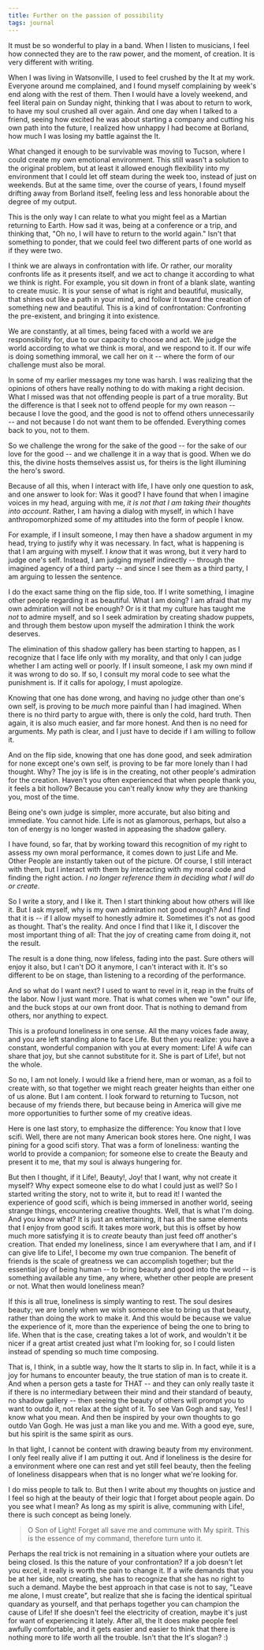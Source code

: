 ```yaml
---
title: Further on the passion of possibility
tags: journal
---
```


It must be so wonderful to play in a band.  When I listen to musicians,
I feel how connected they are to the raw power, and the moment, of
creation.  It is very different with writing.

When I was living in Watsonville, I used to feel crushed by the It at my
work.  Everyone around me complained, and I found myself complaining by
week's end along with the rest of them.  Then I would have a lovely
weekend, and feel literal pain on Sunday night, thinking that I was
about to return to work, to have my soul crushed all over again.  And
one day when I talked to a friend, seeing how excited he was about
starting a company and cutting his own path into the future, I realized
how unhappy I had become at Borland, how much I was losing my battle
against the It.

What changed it enough to be survivable was moving to Tucson, where I
could create my own emotional environment.  This still wasn't a solution
to the original problem, but at least it allowed enough flexibility into
my environment that I could let off steam during the week too, instead
of just on weekends.  But at the same time, over the course of years, I
found myself drifting away from Borland itself, feeling less and less
honorable about the degree of my output.

This is the only way I can relate to what you might feel as a Martian
returning to Earth.  How sad it was, being at a conference or a trip,
and thinking that, "Oh no, I will have to return to the world again."
Isn't that something to ponder, that we could feel two different parts
of one world as if they were two.

I think we are always in confrontation with life.  Or rather, our
morality confronts life as it presents itself, and we act to change it
according to what we think is right.  For example, you sit down in front
of a blank slate, wanting to create music.  It is your sense of what is
right and beautiful, musically, that shines out like a path in your
mind, and follow it toward the creation of something new and beautiful.
This is a kind of confrontation: Confronting the pre-existent, and
bringing it into existence.

We are constantly, at all times, being faced with a world we are
responsibility for, due to our capacity to choose and act.  We judge the
world according to what we think is moral, and we respond to it.  If our
wife is doing something immoral, we call her on it -- where the form of
our challenge must also be moral.

In some of my earlier messages my tone was harsh.  I was realizing that
the opinions of others have really nothing to do with making a right
decision.  What I missed was that not offending people is part of a true
morality.  But the difference is that I seek not to offend people for my
own reason -- because I love the good, and the good is not to offend
others unnecessarily -- and not because I do not want them to be
offended.  Everything comes back to you, not to them.

So we challenge the wrong for the sake of the good -- for the sake of
our love for the good -- and we challenge it in a way that is good.
When we do this, the divine hosts themselves assist us, for theirs is
the light illumining the hero's sword.

Because of all this, when I interact with life, I have only one question
to ask, and one answer to look for: Was it good?  I have found that when
I imagine voices in my head, arguing with me, *it is not that I am taking
their thoughts into account*.  Rather, I am having a dialog with myself,
in which I have anthropomorphized some of my attitudes into the form of
people I know.

For example, if I insult someone, I may then have a shadow argument in
my head, trying to justify why it was necessary.  In fact, what is
happening is that I am arguing with myself.  I *know* that it was wrong,
but it very hard to judge one's self.  Instead, I am judging myself
indirectly -- through the imagined agency of a third party -- and since
I see them as a third party, I am arguing to lessen the sentence.

I do the exact same thing on the flip side, too.  If I write something,
I imagine other people regarding it as beautiful.  What I am doing?  I
am afraid that my own admiration will not be enough?  Or is it that my
culture has taught me *not* to admire myself, and so I seek admiration by
creating shadow puppets, and through them bestow upon myself the
admiration I think the work deserves.

The elimination of this shadow gallery has been starting to happen, as I
recognize that I face life only with my morality, and that only I can
judge whether I am acting well or poorly.  If I insult someone, I ask my
own mind if it was wrong to do so.  If so, I consult my moral code to
see what the punishment is.  If it calls for apology, I must apologize.

Knowing that one has done wrong, and having no judge other than one's
own self, is proving to be *much* more painful than I had imagined.  When
there is no third party to argue with, there is only the cold, hard
truth.  Then again, it is also much easier, and far more honest.  And
then is no need for arguments.  My path is clear, and I just have to
decide if I am willing to follow it.

And on the flip side, knowing that one has done good, and seek
admiration for none except one's own self, is proving to be far more
lonely than I had thought.  Why?  The joy is life is in the creating,
not other people's admiration for the creation.  Haven't you often
experienced that when people thank you, it feels a bit hollow?  Because
you can't really know *why* they are thanking you, most of the time.

Being one's own judge is simpler, more accurate, but also biting and
immediate.  You cannot hide.  Life is not as glamorous, perhaps, but
also a ton of energy is no longer wasted in appeasing the shadow
gallery.

I have found, so far, that by working toward this recognition of my
right to assess my own moral performance, it comes down to just Life and
Me.  Other People are instantly taken out of the picture.  Of course, I
still interact with them, but I interact with them by interacting with
my moral code and finding the right action.  *I no longer reference them
in deciding what I will do or create*.

So I write a story, and I like it.  Then I start thinking about how
others will like it.  But I ask myself, why is my own admiration not
good enough?  And I find that it is -- if I allow myself to honestly
admire it.  Sometimes it's not as good as thought.  That's the reality.
And once I find that I like it, I discover the most important thing of
all: That the joy of creating came from doing it, not the result.

The result is a done thing, now lifeless, fading into the past.  Sure
others will enjoy it also, but I can't DO it anymore, I can't interact
with it.  It's so different to be on stage, than listening to a
recording of the performance.

And so what do I want next?  I used to want to revel in it, reap in the
fruits of the labor.  Now I just want more.  That is what comes when we
"own" our life, and the buck stops at our own front door.  That is
nothing to demand from others, nor anything to expect.

This is a profound loneliness in one sense.  All the many voices fade
away, and you are left standing alone to face Life.  But then you
realize: you have a constant, wonderful companion with you at every
moment: Life!  A wife can share that joy, but she cannot substitute for
it.  She is part of Life!, but not the whole.

So no, I am not lonely.  I would like a friend here, man or woman, as a
foil to create with, so that together we might reach greater heights
than either one of us alone.  But I am content.  I look forward to
returning to Tucson, not because of my friends there, but because being
in America will give me more opportunities to further some of my
creative ideas.

Here is one last story, to emphasize the difference: You know that I
love scifi.  Well, there are not many American book stores here.  One
night, I was pining for a good scifi story.  That was a form of
loneliness: wanting the world to provide a companion; for someone else
to create the Beauty and present it to me, that my soul is always
hungering for.

But then I thought, if it Life!, Beauty!, Joy! that I want, why not
create it myself?  Why expect someone else to do what I could just as
well?  So I started writing the story, not to write it, but to read it!
I wanted the experience of good scifi, which is being immersed in
another world, seeing strange things, encountering creative thoughts.
Well, that is what I'm doing.  And you know what?  It is just an
entertaining, it has all the same elements that I enjoy from good scifi.
It takes more work, but this is offset by how much more satisfying it is
to *create* beauty than just feed off another's creation.  That ended my
loneliness, since I am everywhere that I am, and if I can give life to
Life!, I become my own true companion.  The benefit of friends is the
scale of greatness we can accomplish together; but the essential joy of
being human -- to bring beauty and good into the world -- is something
available any time, any where, whether other people are present or not.
What then would loneliness mean?

If this is all true, loneliness is simply wanting to rest.  The soul
desires beauty; we are lonely when we wish someone else to bring us that
beauty, rather than doing the work to make it.  And this would be
because we value the experience of it, more than the experience of being
the one to bring to life.  When that is the case, creating takes a lot
of work, and wouldn't it be nicer if a great artist created just what
I'm looking for, so I could listen instead of spending so much time
composing.

That is, I think, in a subtle way, how the It starts to slip in.  In
fact, while it is a joy for humans to encounter beauty, the true station
of man is to create it.  And when a person gets a taste for THAT -- and
they can only really taste it if there is no intermediary between their
mind and their standard of beauty, no shadow gallery -- then seeing the
beauty of others will prompt you to want to outdo it, not relax at the
sight of it.  To see Van Gogh and say, Yes!  I know what you mean.  And
then be inspired by your own thoughts to go outdo Van Gogh.  He was just
a man like you and me.  With a good eye, sure, but his spirit is the
same spirit as ours.

In that light, I cannot be content with drawing beauty from my
environment.  I only feel really alive if I am putting it out.  And if
loneliness is the desire for a environment where one can rest and yet
still feel beauty, then the feeling of loneliness disappears when that
is no longer what we're looking for.

I do miss people to talk to.  But then I write about my thoughts on
justice and I feel so high at the beauty of their logic that I forget
about people again.  Do you see what I mean?  As long as my spirit is
alive, communing with Life!, there is such concept as being lonely.

> O Son of Light!  Forget all save me and commune with My spirit.  This
> is the essence of my command, therefore turn unto it.

Perhaps the real trick is not remaining in a situation where your
outlets are being closed.  Is this the nature of your confrontation?  If
a job doesn't let you excel, it really is worth the pain to change it.
If a wife demands that you be at her side, not creating, she has to
recognize that she has no right to such a demand.  Maybe the best
approach in that case is not to say, "Leave me alone, I must create",
but realize that she is facing the identical spiritual quandary as
yourself, and that perhaps together you can champion the cause of Life!
If she doesn't feel the electricity of creation, maybe it's just for
want of experiencing it lately.  After all, the It does make people feel
awfully comfortable, and it gets easier and easier to think that there
is nothing more to life worth all the trouble.  Isn't that the It's
slogan? :)
